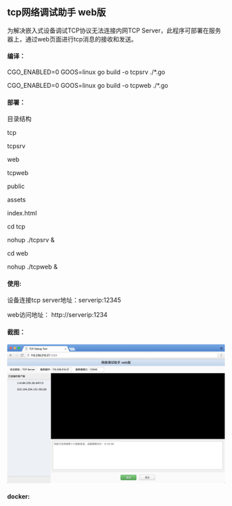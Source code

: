 ## tcp网络调试助手 web版

为解决嵌入式设备调试TCP协议无法连接内网TCP Server，此程序可部署在服务器上，通过web页面进行tcp消息的接收和发送。

#### 编译：

CGO_ENABLED=0 GOOS=linux go build -o tcpsrv ./*.go

CGO_ENABLED=0 GOOS=linux go build -o tcpweb ./*.go

#### 部署：

目录结构

tcp 

  tcpsrv

web

  tcpweb

public

  assets

  index.html


cd tcp

nohup ./tcpsrv &

cd web

nohup ./tcpweb &

#### 使用:

设备连接tcp server地址：serverip:12345

web访问地址： http://serverip:1234


#### 截图：

![截图](https://raw.githubusercontent.com/qudenger/network-debug-tool/master/screen-print.jpg)

#### docker:

